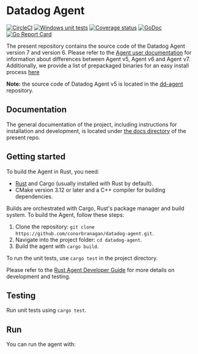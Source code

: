 # Datadog Agent

[![CircleCI](https://circleci.com/gh/DataDog/datadog-agent/tree/main.svg?style=svg)](https://circleci.com/gh/DataDog/datadog-agent/tree/main)
[![Windows unit tests](https://github.com/DataDog/datadog-agent/actions/workflows/windows-unittests.yml/badge.svg)](https://github.com/DataDog/datadog-agent/actions/workflows/windows-unittests.yml)
[![Coverage status](https://codecov.io/github/DataDog/datadog-agent/coverage.svg?branch=main)](https://codecov.io/github/DataDog/datadog-agent?branch=main)
[![GoDoc](https://godoc.org/github.com/DataDog/datadog-agent?status.svg)](https://godoc.org/github.com/DataDog/datadog-agent)
[![Go Report Card](https://goreportcard.com/badge/github.com/DataDog/datadog-agent)](https://goreportcard.com/report/github.com/DataDog/datadog-agent)

The present repository contains the source code of the Datadog Agent version 7 and version 6. Please refer to the [Agent user documentation](docs/agent) for information about differences between Agent v5, Agent v6 and Agent v7. Additionally, we provide a list of prepackaged binaries for an easy install process [here](https://app.datadoghq.com/account/settings#agent)

**Note:** the source code of Datadog Agent v5 is located in the
[dd-agent](https://github.com/DataDog/dd-agent) repository.

## Documentation

The general documentation of the project, including instructions for installation
and development, is located under [the docs directory](docs) of the present repo.

## Getting started

To build the Agent in Rust, you need:
* [Rust](https://www.rust-lang.org/tools/install) and Cargo (usually installed with Rust by default).
* CMake version 3.12 or later and a C++ compiler for building dependencies.

Builds are orchestrated with Cargo, Rust's package manager and build system. To build the Agent, follow these steps:

1. Clone the repository: `git clone https://github.com/conorbranagan/datadog-agent.git`.
2. Navigate into the project folder: `cd datadog-agent`.
3. Build the agent with `cargo build`.

To run the unit tests, use `cargo test` in the project directory.

Please refer to the [Rust Agent Developer Guide](docs/dev/rust/README.md) for more details on development and testing.

## Testing

Run unit tests using `cargo test`.

## Run

You can run the agent with:
